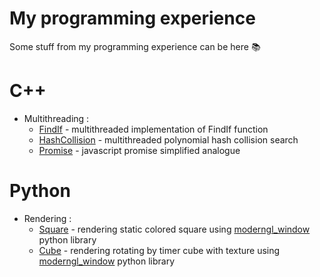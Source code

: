 # My programming experience
Some stuff from my programming experience can be here :books:

# C++
* Multithreading :
    - [FindIf](https://github.com/KnowNamee/bsu-multithreading/tree/main/find_if) - multithreaded implementation of FindIf function
    - [HashCollision](https://github.com/KnowNamee/bsu-multithreading/tree/main/hash) - multithreaded polynomial hash collision search
    - [Promise](https://github.com/KnowNamee/bsu-multithreading/tree/main/promise) - javascript promise simplified analogue

# Python
* Rendering :
    - [Square](https://github.com/KnowNamee/bsu-rendering/tree/main/square) - rendering static colored square using [moderngl_window](https://github.com/moderngl/moderngl-window) python library
    - [Cube](https://github.com/KnowNamee/bsu-rendering/tree/main/cube%2Btimer) - rendering rotating by timer cube with texture using [moderngl_window](https://github.com/moderngl/moderngl-window) python library 
